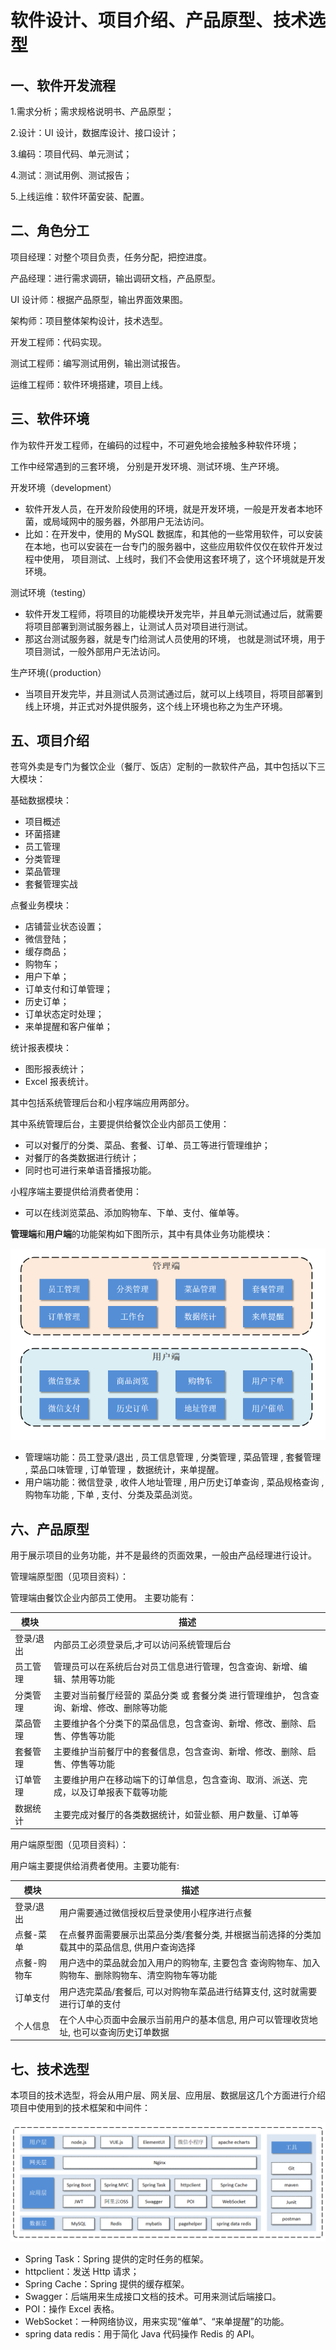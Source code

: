 # 软件设计、项目介绍、产品原型、技术选型

## 一、软件开发流程

1.需求分析；需求规格说明书、产品原型；

2.设计：UI 设计，数据库设计、接口设计；

3.编码：项目代码、单元测试；

4.测试：测试用例、测试报告；

5.上线运维：软件环菌安装、配置。

## 二、角色分工

项目经理：对整个项目负责，任务分配，把控进度。

产品经理：进行需求调研，输出调研文档，产品原型。

UI 设计师：根据产品原型，输出界面效果图。

架构师：项目整体架构设计，技术选型。

开发工程师：代码实现。

测试工程师：编写测试用例，输出测试报告。

运维工程师：软件环境搭建，项目上线。

## 三、软件环境

作为软件开发工程师，在编码的过程中，不可避免地会接触多种软件环境；

工作中经常遇到的三套环境， 分别是开发环境、测试环境、生产环境。

开发环境（development）

- 软件开发人员，在开发阶段使用的环境，就是开发环境，一般是开发者本地环菌，或局域网中的服务器，外部用户无法访问。
- 比如：在开发中，使用的 MySQL 数据库，和其他的一些常用软件，可以安装在本地，也可以安装在一台专门的服务器中，这些应用软件仅仅在软件开发过程中使用， 项目测试、上线时，我们不会使用这套环境了，这个环境就是开发环境。

测试环境（testing）

- 软件开发工程师，将项目的功能模块开发完毕，并且单元测试通过后，就需要将项目部署到测试服务器上，让测试人员对项目进行测试。
- 那这台测试服务器，就是专门给测试人员使用的环境， 也就是测试环境，用于项目测试，一般外部用户无法访问。

生产环境(（production）

- 当项目开发完毕，并且测试人员测试通过后，就可以上线项目，将项目部署到线上环境，并正式对外提供服务，这个线上环境也称之为生产环境。

## 五、项目介绍

苍穹外卖是专门为餐饮企业（餐厅、饭店）定制的一款软件产品，其中包括以下三大模块：

基础数据模块：

- 项目概述
- 环菌搭建
- 员工管理
- 分类管理
- 菜品管理
- 套餐管理实战

点餐业务模块：

- 店铺营业状态设置；
- 微信登陆；
- 缓存商品；
- 购物车；
- 用户下单；
- 订单支付和订单管理；
- 历史订单；
- 订单状态定时处理；
- 来单提醒和客户催单；

统计报表模块：

- 图形报表统计；
- Excel 报表统计。

其中包括系统管理后台和小程序端应用两部分。

其中系统管理后台，主要提供给餐饮企业内部员工使用：

- 可以对餐厅的分类、菜品、套餐、订单、员工等进行管理维护；
- 对餐厅的各类数据进行统计；
- 同时也可进行来单语音播报功能。

小程序端主要提供给消费者使用：

- 可以在线浏览菜品、添加购物车、下单、支付、催单等。

**管理端**和**用户端**的功能架构如下图所示，其中有具体业务功能模块：

![项目功能架构图](../NodeAssets/项目功能架构图.png)

- 管理端功能：员工登录/退出 , 员工信息管理 , 分类管理 , 菜品管理 , 套餐管理 , 菜品口味管理 , 订单管理 ，数据统计，来单提醒。
- 用户端功能：微信登录 , 收件人地址管理 , 用户历史订单查询 , 菜品规格查询 , 购物车功能 , 下单 , 支付、分类及菜品浏览。

## 六、产品原型

用于展示项目的业务功能，并不是最终的页面效果，一般由产品经理进行设计。

管理端原型图（见项目资料）：

管理端由餐饮企业内部员工使用。 主要功能有：

| 模块      | 描述                                                         |
| --------- | ------------------------------------------------------------ |
| 登录/退出 | 内部员工必须登录后,才可以访问系统管理后台                    |
| 员工管理  | 管理员可以在系统后台对员工信息进行管理，包含查询、新增、编辑、禁用等功能 |
| 分类管理  | 主要对当前餐厅经营的 菜品分类 或 套餐分类 进行管理维护， 包含查询、新增、修改、删除等功能 |
| 菜品管理  | 主要维护各个分类下的菜品信息，包含查询、新增、修改、删除、启售、停售等功能 |
| 套餐管理  | 主要维护当前餐厅中的套餐信息，包含查询、新增、修改、删除、启售、停售等功能 |
| 订单管理  | 主要维护用户在移动端下的订单信息，包含查询、取消、派送、完成，以及订单报表下载等功能 |
| 数据统计  | 主要完成对餐厅的各类数据统计，如营业额、用户数量、订单等     |

用户端原型图（见项目资料）：

用户端主要提供给消费者使用。主要功能有:

| 模块        | 描述                                                         |
| ----------- | ------------------------------------------------------------ |
| 登录/退出   | 用户需要通过微信授权后登录使用小程序进行点餐                 |
| 点餐-菜单   | 在点餐界面需要展示出菜品分类/套餐分类, 并根据当前选择的分类加载其中的菜品信息, 供用户查询选择 |
| 点餐-购物车 | 用户选中的菜品就会加入用户的购物车, 主要包含 查询购物车、加入购物车、删除购物车、清空购物车等功能 |
| 订单支付    | 用户选完菜品/套餐后, 可以对购物车菜品进行结算支付, 这时就需要进行订单的支付 |
| 个人信息    | 在个人中心页面中会展示当前用户的基本信息, 用户可以管理收货地址, 也可以查询历史订单数据 |

## 七、技术选型

本项目的技术选型，将会从用户层、网关层、应用层、数据层这几个方面进行介绍项目中使用到的技术框架和中间件：

![项目技术选型](../NodeAssets/项目技术选型.png)

- Spring Task：Spring 提供的定时任务的框架。
- httpclient：发送 Http 请求；
- Spring Cache：Spring 提供的缓存框架。
- Swagger：后端用来生成接口文档的技术。可用来测试后端接口。
- POI：操作 Excel 表格。
- WebSocket：一种网络协议，用来实现“催单”、“来单提醒”的功能。
- spring data redis：用于简化 Java 代码操作 Redis 的 API。
